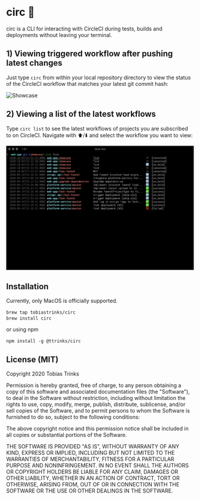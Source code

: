 # circ 🔄

circ is a CLI for interacting with CircleCI during tests, builds and deployments without leaving your
terminal.

## 1) Viewing triggered workflow after pushing latest changes

Just type `circ` from within your local repository directory to view the status
of the CircleCI workflow that matches your latest git commit hash:

![Showcase](./docs/showcase.gif)


## 2) Viewing a list of the latest workflows

Type `circ list` to see the latest workflows of projects you are subscribed to on
CircleCI. Navigate with ⬆️/⬇️ and select the workflow you want to view:

![Showcase](./docs/showcase-list.png)

## Installation

Currently, only MacOS is officially supported.
```
brew tap tobiastrinks/circ
brew install circ
```
or using npm
```
npm install -g @ttrinks/circ
```

## License (MIT)

Copyright 2020 Tobias Trinks

Permission is hereby granted, free of charge, to any person obtaining a copy of this software and associated documentation files (the "Software"), to deal in the Software without restriction, including without limitation the rights to use, copy, modify, merge, publish, distribute, sublicense, and/or sell copies of the Software, and to permit persons to whom the Software is furnished to do so, subject to the following conditions:

The above copyright notice and this permission notice shall be included in all copies or substantial portions of the Software.

THE SOFTWARE IS PROVIDED "AS IS", WITHOUT WARRANTY OF ANY KIND, EXPRESS OR IMPLIED, INCLUDING BUT NOT LIMITED TO THE WARRANTIES OF MERCHANTABILITY, FITNESS FOR A PARTICULAR PURPOSE AND NONINFRINGEMENT. IN NO EVENT SHALL THE AUTHORS OR COPYRIGHT HOLDERS BE LIABLE FOR ANY CLAIM, DAMAGES OR OTHER LIABILITY, WHETHER IN AN ACTION OF CONTRACT, TORT OR OTHERWISE, ARISING FROM, OUT OF OR IN CONNECTION WITH THE SOFTWARE OR THE USE OR OTHER DEALINGS IN THE SOFTWARE.
